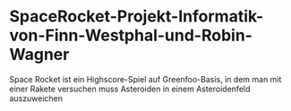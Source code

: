 # SpaceRocket-Projekt-Informatik-von-Finn-Westphal-und-Robin-Wagner
Space Rocket ist ein Highscore-Spiel auf Greenfoo-Basis, in dem man mit einer Rakete versuchen muss Asteroiden in einem Asteroidenfeld auszuweichen
